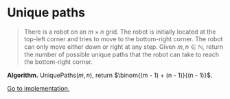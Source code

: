 # Unique paths

> There is a robot on an $m\times n$ grid. The robot is initially located at the
> top-left corner and tries to move to the bottom-right corner. The robot can
> only move either down or right at any step. Given $m,n\in\mathbb{N}$, return
> the number of possible unique paths that the robot can take to reach the
> bottom-right corner.

**Algorithm.** UniquePaths$(m,n)$, return $\binom{(m - 1) + (n - 1)}{(n - 1)}$.

[Go to implementation.](../../src/dynamic_programming/lc0062_unique_paths.c)
